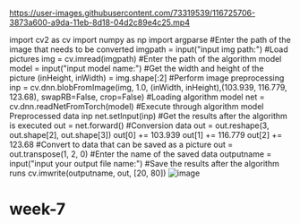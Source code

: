 
https://user-images.githubusercontent.com/73319539/116725706-3873a600-a9da-11eb-8d18-04d2c89e4c25.mp4

import cv2 as cv
import numpy as np
import argparse
#Enter the path of the image that needs to be converted
imgpath = input("input img path:")
#Load pictures
img = cv.imread(imgpath)
#Enter the path of the algorithm model
model = input("input model name:")
#Get the width and height of the picture
(inHeight, inWidth) = img.shape[:2]
#Perform image preprocessing
inp = cv.dnn.blobFromImage(img, 1.0, (inWidth, inHeight),(103.939, 116.779, 123.68), swapRB=False, crop=False)
#Loading algorithm model
net = cv.dnn.readNetFromTorch(model)
#Execute through algorithm model Preprocessed data inp
net.setInput(inp)
#Get the results after the algorithm is executed
out = net.forward()
#Conversion data
out = out.reshape(3, out.shape[2], out.shape[3])
out[0] += 103.939
out[1] += 116.779
out[2] += 123.68
#Convert to data that can be saved as a picture
out = out.transpose(1, 2, 0)
#Enter the name of the saved data
outputname = input("input your output file name:")
#Save the results after the algorithm runs
cv.imwrite(outputname, out, [20, 80])
![image](https://user-images.githubusercontent.com/73319539/116725750-488b8580-a9da-11eb-92be-1a285c7cfa42.png)
# week-7
